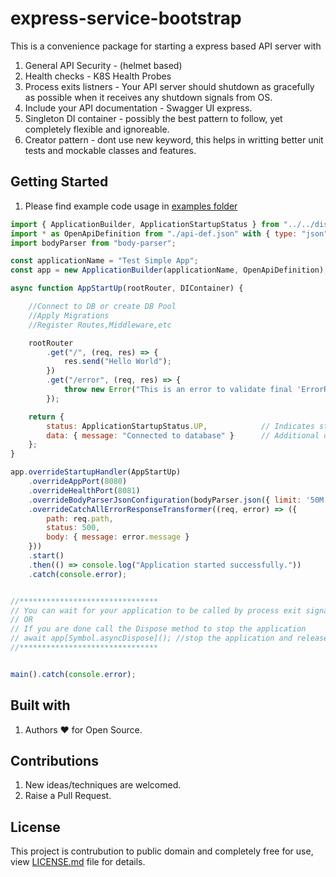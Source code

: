 # express-service-bootstrap

This is a convenience package for starting a express based API server with

1. General API Security - (helmet based)
2. Health checks - K8S Health Probes
3. Process exits listners - Your API server should shutdown as gracefully as possible when it receives any shutdown signals from OS.
4. Include your API documentation - Swagger UI express.
5. Singleton DI container - possibly the best pattern to follow, yet completely flexible and ignoreable.
6. Creator pattern - dont use new keyword, this helps in writting better unit tests and mockable classes and features.

## Getting Started

1. Please find example code usage in [examples folder](https://github.com/LRagji/express-service-bootstrap/tree/main/examples/)

```javascript
import { ApplicationBuilder, ApplicationStartupStatus } from "../../dist/src/index.js";
import * as OpenApiDefinition from "./api-def.json" with { type: "json" };
import bodyParser from "body-parser";

const applicationName = "Test Simple App";
const app = new ApplicationBuilder(applicationName, OpenApiDefinition);

async function AppStartUp(rootRouter, DIContainer) {

    //Connect to DB or create DB Pool
    //Apply Migrations
    //Register Routes,Middleware,etc

    rootRouter
        .get("/", (req, res) => {
            res.send("Hello World");
        })
        .get("/error", (req, res) => {
            throw new Error("This is an error to validate final 'ErrorResponseTransformer' error handling of library");
        });

    return {
        status: ApplicationStartupStatus.UP,            // Indicates startup was sucessful
        data: { message: "Connected to database" }      // Additional data to be returned(Optional)
    };
}

app.overrideStartupHandler(AppStartUp)
    .overrideAppPort(8080)                                                  //override the default port 8080
    .overrideHealthPort(8081)                                               //override the default health port 8081
    .overrideBodyParserJsonConfiguration(bodyParser.json({ limit: '50M' })) //override the default body parser configuration
    .overrideCatchAllErrorResponseTransformer((req, error) => ({            //override the default catch all error response transformer
        path: req.path,
        status: 500,
        body: { message: error.message }
    }))
    .start()
    .then(() => console.log("Application started successfully."))
    .catch(console.error);


//*******************************
// You can wait for your application to be called by process exit signal
// OR
// If you are done call the Dispose method to stop the application
// await app[Symbol.asyncDispose](); //stop the application and release all resources
//*******************************


main().catch(console.error);
```

## Built with

1. Authors :heart: for Open Source.

## Contributions

1. New ideas/techniques are welcomed.
2. Raise a Pull Request.

## License

This project is contrubution to public domain and completely free for use, view [LICENSE.md](/license.md) file for details.
